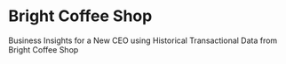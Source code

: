 # Bright Coffee Shop
Business Insights for a New CEO using Historical Transactional Data from 
Bright Coffee Shop

